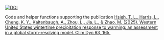 [![DOI](https://zenodo.org/badge/624920938.svg)](https://doi.org/10.5281/zenodo.15072432)

Code and helper functions supporting the publication [Hsieh, T. L., Harris, L., Cheng, K. Y., Kaltenbaugh, A., Zhou, L., Jia, L., & Zhao, M. (2025). Western United States wintertime precipitation response to warming: an assessment in a global storm-resolving model. Clim Dyn 63, 165.](https://link.springer.com/article/10.1007/s00382-025-07651-6)
